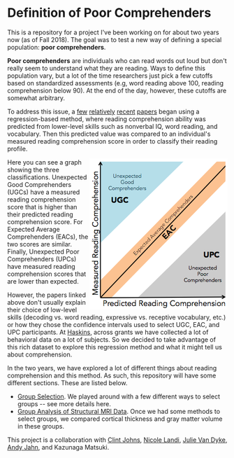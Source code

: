 # Definition of Poor Comprehenders

This is a repository for a project I've been working on for about two years now (as of Fall 2018). The goal was to test a new way of defining a special population: **poor comprehenders**. 

**Poor comprehenders** are individuals who can read words out loud but don't really seem to understand what they are reading. Ways to define this population vary, but a lot of the time researchers just pick a few cutoffs based on standardized assessments (e.g, word reading above 100, reading comprehension below 90). At the end of the day, however, these cutoffs are somewhat arbitrary.

To address this issue, a [few](http://psycnet.apa.org/doiLanding?doi=10.1037%2Fa0023495) [relatively](https://www.ncbi.nlm.nih.gov/pubmed/24306458) [recent](http://www.tandfonline.com/doi/abs/10.1080/10888438.2013.775130) [papers](http://onlinelibrary.wiley.com/doi/10.1111/1467-9817.12108/abstract;jsessionid=044A34EA37801AD042C0CF7B96E1CC20.f04t04) began using a regression-based method, where reading comprehension ability was predicted from lower-level skills such as nonverbal IQ, word reading, and vocabulary. Then this predicted value was compared to an individual's measured reading comprehension score in order to classify their reading profile.

<img align="right" src="./Images/RegMethod.png"> Here you can see a graph showing the three classifications. Unexpected Good Comprehenders (UGCs) have a measured reading comprehension score that is higher than their predicted reading comprehension score. For Expected Average Comprehenders (EACs), the two scores are similar. Finally, Unexpected Poor Comprehenders (UPCs) have measured reading comprehension scores that are lower than expected.

However, the papers linked above don't usually explain their choice of low-level skills (decoding vs. word reading, expressive vs. receptive vocabulary, etc.) or how they chose the confidence intervals used to select UGC, EAC, and UPC participants. At [Haskins](http://haskinslabs.org/), across grants we have collected a lot of behavioral data on a lot of subjects. So we decided to take advantage of this rich dataset to explore this regression method and what it might tell us about comprehension.

In the two years, we have explored a lot of different things about reading comprehension and this method. As such, this repository will have some different sections. These are listed below.

* [Group Selection](./GroupSelection.md). We played around with a few different ways to select groups -- see more details here.
* [Group Analysis of Structural MRI Data](./sMRI.md). Once we had some methods to select groups, we compared cortical thickness and gray matter volume in these groups.

This project is a collaboration with [Clint Johns](https://haskinslabs.org/people/clinton-johns), [Nicole Landi](https://psych.uconn.edu/faculty/nicole-landi/), [Julie Van Dyke](http://www.haskins.yale.edu/staff/vandyke.html), [Andy Jahn](https://www.andysbrainblog.com/), and Kazunaga Matsuki.